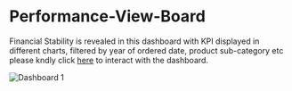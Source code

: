 # Performance-View-Board
Financial Stability is revealed in this dashboard with KPI displayed in different charts, filtered by year of ordered date, product sub-category etc
please kndly click [here](https://public.tableau.com/app/profile/gbenga.ojo2996/viz/ProfitPerformnace/Dashboard1) to interact with the dashboard.

![Dashboard 1](https://github.com/Timothygbenga/Performance-View-Board/assets/154624761/64398716-6786-483a-9a6d-1f7cc26c2df7)
